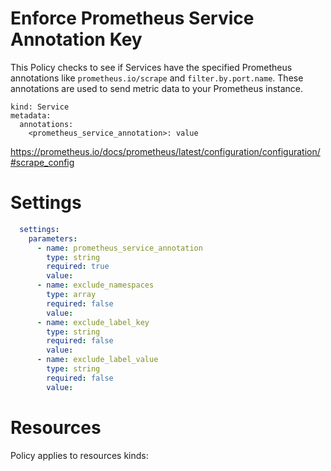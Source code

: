 # Enforce Prometheus Service Annotation Key

This Policy checks to see if Services have the specified Prometheus annotations like  `prometheus.io/scrape` and `filter.by.port.name`. These annotations are used to send metric data to your Prometheus instance. 


```
kind: Service
metadata:
  annotations:
    <prometheus_service_annotation>: value
```

https://prometheus.io/docs/prometheus/latest/configuration/configuration/#scrape_config


# Settings
```yaml
  settings:
    parameters:
      - name: prometheus_service_annotation
        type: string
        required: true
        value:
      - name: exclude_namespaces
        type: array
        required: false
        value:
      - name: exclude_label_key
        type: string
        required: false
        value:
      - name: exclude_label_value
        type: string
        required: false
        value:
```

# Resources
Policy applies to resources kinds:

